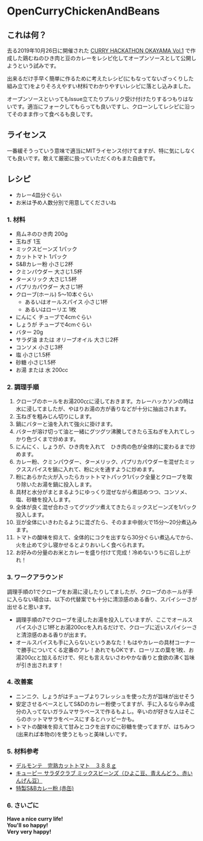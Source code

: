 # OpenCurryChickenAndBeans

## これは何？

去る2019年10月26日に開催された [CURRY HACKATHON OKAYAMA Vol.1](https://atnd.org/events/108714) で作成した鶏むねのひき肉と豆のカレーをレシピ化してオープンソースとして公開しようという試みです。

出来るだけ手早く簡単に作るために考えたレシピ(にもなってないざっくりした組み立て)をよりそろえやすい材料でわかりやすいレシピに落とし込みました。

オープンソースといってもIssue立てたりプルリク受け付けたりするつもりはないです。適当にフォークしてもらっても良いですし、クローンしてレシピに沿ってそのまま作って食べるも良しです。

## ライセンス

一番緩そうっていう意味で適当にMITライセンス付けてますが、特に気にしなくても良いです。敢えて厳密に扱っていただくのもまた自由です。

## レシピ

 - カレー4皿分ぐらい
 - お米は予め人数分別で用意してくださいね

### 1. 材料

- 鳥ムネのひき肉 200g
- 玉ねぎ 1玉
- ミックスビーンズ 1パック
- カットトマト 1パック
- S&Bカレー粉 小さじ2杯
- クミンパウダー 大さじ1.5杯
- ターメリック 大さじ1.5杯
- パプリカパウダー 大さじ1杯
- クローブ(ホール) 5～10本ぐらい
  - あるいはオールスパイス 小さじ1杯
  - あるいはローリエ 1枚
- にんにく チューブで4cmぐらい
- しょうが チューブで4cmぐらい
- バター 20g
- サラダ油 または オリーブオイル 大さじ2杯
- コンソメ 小さじ3杯
- 塩 小さじ1.5杯
- 砂糖 小さじ1.5杯
- お湯 または 水 200cc

### 2. 調理手順

1. クローブのホールをお湯200㏄に浸しておきます。カレーハッカソンの時は水に浸してましたが、やはりお湯の方が香りなどが十分に抽出されます。
1. 玉ねぎを粗みじん切りにします。
1. 鍋にバターと油を入れて強火に掛けます。
1. バターが溶け切って油と一緒にグツグツ沸騰してきたら玉ねぎを入れてしっかり色づくまで炒めます。
1. にんにく、しょうが、ひき肉を入れて　ひき肉の色が全体的に変わるまで炒めます。
1. カレー粉、クミンパウダー、ターメリック、パプリカパウダーを混ぜたミックススパイスを鍋に入れて、粉に火を通すように炒めます。
1. 粉にあらかた火が入ったらカットトマトパック1パック全量とクローブを取り除いたお湯を鍋に投入します。
1. 具材と水分がまとまるようにゆっくり混ぜながら煮詰めつつ、コンソメ、塩、砂糖を投入します。
1. 全体が良く混ぜ合わさってグツグツ煮えてきたらミックスビーンズを1パック投入します。
1. 豆が全体にいきわたるように混ざたら、そのまま中弱火で15分～20分煮込みます。
1. トマトの酸味を抑えて、全体的にコクを出すなら30分ぐらい煮込んでから、火を止めて少し寝かせるとよりおいしく食べられます。
1. お好みの分量のお米とカレーを盛り付けて完成！冷めないうちに召し上がれ！

### 3. ワークアラウンド

調理手順の1でクローブをお湯に浸したりしてましたが、クローブのホールが手に入らない場合は、以下の代替案でも十分に清涼感のある香り、スパイシーさが出せると思います。

- 調理手順の7でクローブを浸したお湯を投入していますが、ここでオールスパイス小さじ1杯とお湯200ccを入れるだけで、クローブに近いスパイシーさと清涼感のある香りが出ます。
- オールスパイスも手に入らないというあなた！もはやカレーの具材コーナーで勝手についてくる定番のアレ！あれでもOKです、ローリエの葉を1枚、お湯200㏄と加えるだけで、何とも言えないさわやかな香りと食欲の沸く旨味が引き出されます！

### 4. 改善案

- ニンニク、しょうがはチューブよりフレッシュを使った方が旨味が出せそう
- 安定させるベースとしてS&Dのカレー粉使ってますが、手に入るなら辛み成分の入ってないガラムマサラベースで作るもよし。辛いのが好きな人はそこらのホットマサラをベースにするとハッピーかも。
- トマトの酸味を抑えて甘みとコクを出すのに砂糖を使ってますが、はちみつ(出来れば本物の)を使うともっと美味しいです。

### 5. 材料参考

- [デルモンテ　完熟カットトマト　３８８ｇ](https://www.kikkoman.co.jp/products/product/K502000/index.html)
- [キューピー サラダクラブ ミックスビーンズ（ひよこ豆、青えんどう、赤いんげん豆）](https://www.kewpie.co.jp/products/product/saladclub/saladclub/4901577337390/)
- [特製S&Bカレー粉 (赤缶)](https://www.sbfoods.co.jp/products/detail/86218.html)

### 6. さいごに

**Have a nice curry life!**  
**You'll so happy!**  
**Very very happy!**  
